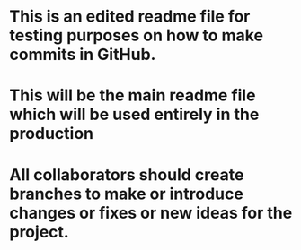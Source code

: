 # This is an edited readme file for testing purposes on how to make commits in GitHub.

# This will be the main readme file which will be used entirely in the production

# All collaborators should create branches to make or introduce changes or fixes or new ideas for the project.
